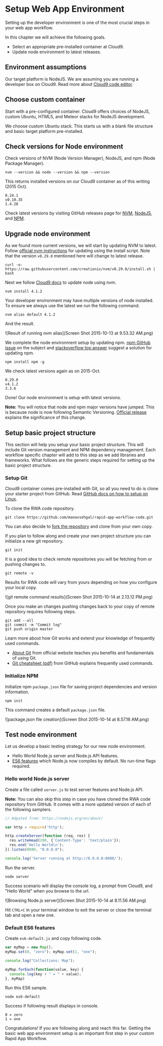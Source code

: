 # Setup Web App Environment

Setting up the developer environment is one of the most crucial steps in your web app workflow. 

In this chapter we will achieve the following goals.

- Select an appropriate pre-installed container at Cloud9.
- Update node environment to latest releases.

## Environment assumptions

Our target platform is NodeJS. We are assuming you are running a developer box on Cloud9. Read more about [Cloud9 code editor](https://manavsehgal.gitbooks.io/rapid-app-workflow/content/cloud9_code_editor.html).

## Choose custom container

Start with a pre-configured container. Cloud9 offers choices of NodeJS, custom Ubuntu, HTML5, and Meteor stacks for NodeJS development.

We choose custom Ubuntu stack. This starts us with a blank file structure and basic target platform pre-installed.

## Check versions for Node environment

Check versions of NVM (Node Version Manager), NodeJS, and npm (Node Package Manager).

```
nvm --version && node --version && npm --version
```

This returns installed versions on our Cloud9 container as of this writing (2015 Oct).

```
0.24.1
v0.10.35
1.4.28
```

Check latest versions by visiting GitHub releases page for [NVM](https://github.com/creationix/nvm/releases), [NodeJS](https://github.com/nodejs/node/releases), and [NPM](https://github.com/npm/npm/releases).

## Upgrade node environment

As we found more current versions, we will start by updating NVM to latest. Follow [official nvm instructions](https://github.com/creationix/nvm#install-script) for updating using the install script. Note that the version ```v0.29.0``` mentioned here will change to latest release.

```
curl -o- https://raw.githubusercontent.com/creationix/nvm/v0.29.0/install.sh | bash
```

Next we follow [Cloud9 docs](https://docs.c9.io/docs/updating-nodejs) to update node using nvm.

```
nvm install 4.1.2
```

Your developer environment may have multiple versions of node installed. To ensure we always use the latest we run the following command.

```
nvm alias default 4.1.2
```

And the result.

![Result of running nvm alias](Screen Shot 2015-10-13 at 9.53.32 AM.png)

We complete the node environment setup by updating npm. [npm GitHub issue](https://github.com/npm/npm/issues/1840) on the subject and [stackoverflow top answer](http://stackoverflow.com/questions/23393707/how-to-update-npm) suggest a solution for updating npm.

```
npm install npm -g
```

We check latest versions again as on 2015-Oct.

```
0.29.0
v4.1.2
3.3.6
```

Done! Our node environment is setup with latest versions.

**Note:** You will notice that node and npm major versions have jumped. This is because node is now following Semantic Versioning. [Official release](https://nodejs.org/en/blog/release/v4.0.0/) explains the significance of this change.

## Setup basic project structure

This section will help you setup your basic project structure. This will include Git version management and NPM dependency management. Each workflow specific chapter will add to this step as we add libraries and frameworks. What follows are the generic steps required for setting up the basic project structure.

### Setup Git

Cloud9 container comes pre-installed with Git, so all you need to do is clone your starter project from GitHub. Read [GitHub docs on how to setup on Linux](https://help.github.com/articles/set-up-git/#platform-linux).

To clone the RWA code repository.

```
git clone https://github.com/manavsehgal/rapid-app-workflow-code.git
```

You can also decide to [fork the repository](https://github.com/manavsehgal/rapid-app-workflow-code#fork-destination-box) and clone from your own copy.

If you plan to follow along and create your own project structure you can initialize a new git repository.

```
git init
```

It is a good idea to check remote repositories you will be fetching from or pushing changes to.

```
git remote -v
```

Results for RWA code will vary from yours depending on how you configure your local copy.

![git remote command results](Screen Shot 2015-10-14 at 2.13.12 PM.png)

Once you make an changes pushing changes back to your copy of remote repository requires following steps.

```
git add --all
git commit -m "Commit log"
git push origin master
```

Learn more about how Git works and extend your knowledge of frequently used commands.

- [About Git](http://git-scm.com/about) from official website teaches you benefits and fundamentals of using Git.
- [Git cheatsheet (pdf)](https://training.github.com/kit/downloads/github-git-cheat-sheet.pdf) from GitHub explains frequently used commands.

### Initialize NPM

Initialize npm ```package.json``` file for saving project dependencies and version information.

```
npm init
```

This command creates a default ```package.json``` file.

![package.json file creation](Screen Shot 2015-10-14 at 8.57.16 AM.png)


## Test node environment

Let us develop a basic testing strategy for our new node environment.

- Hello World Node.js server and Node.js API features.
- [ES6 features](https://nodejs.org/en/docs/es6/) which Node.js now compiles by default. No run-time flags required.

### Hello world Node.js server

Create a file called ```server.js``` to test server features and Node.js API. 

**Note:** You can also skip this step in case you have cloned the RWA code repository from GitHub. It comes with a more updated version of each of the following samplers.

```javascript
// Adpated from: https://nodejs.org/en/about/

var http = require('http');

http.createServer(function (req, res) {
  res.writeHead(200, {'Content-Type': 'text/plain'});
  res.end('Hello World\n');
}).listen(8080, "0.0.0.0");

console.log('Server running at http://0.0.0.0:8080/');
```

Run the server.

```
node server
```

Success scenario will display the console log, a prompt from Cloud9, and "Hello World" when you browse to the url.

![Browsing Node.js server](Screen Shot 2015-10-14 at 8.11.56 AM.png)

Hit ```CTRL+C``` in your terminal window to exit the server or close the terminal tab and open a new one.
 
### Default ES6 features

Create ```es6-default.js``` and copy following code.

```javascript
var myMap = new Map();
myMap.set(0, "zero"); myMap.set(1, "one");

console.log("Collections: Map");

myMap.forEach(function(value, key) {
  console.log(key + " = " + value);
}, myMap)

```

Run this ES6 sample.

```
node es6-default
```

Success if following result displays in console.

```
0 = zero
1 = one
```

Congratulations! If you are following along and reach this far. Getting the basic web app environment setup is an important first step in your custom Rapid App Workflow.